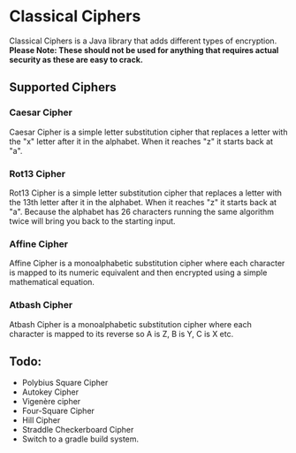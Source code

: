 # Classical Ciphers

Classical Ciphers is a Java library that adds different types of encryption. **Please Note:
These should not be used for anything that requires actual security as these are easy to
crack.**

## Supported Ciphers
### Caesar Cipher
Caesar Cipher is a simple letter substitution cipher that replaces a letter with the "x"
letter after it in the alphabet. When it reaches "z" it starts back at "a".

### Rot13 Cipher
Rot13 Cipher is a simple letter substitution cipher that replaces a letter with the
13th letter after it in the alphabet. When it reaches "z" it starts back at "a".
Because the alphabet has 26 characters running the same algorithm twice will bring
you back to the starting input.

### Affine Cipher
Affine Cipher is a monoalphabetic substitution cipher where each character
is mapped to its numeric equivalent and then encrypted using a simple mathematical equation.

### Atbash Cipher
Atbash Cipher is a monoalphabetic substitution cipher where each character is mapped to its
reverse so A is Z, B is Y, C is X etc.

## Todo:
+ Polybius Square Cipher
+ Autokey Cipher
+ Vigenère cipher
+ Four-Square Cipher
+ Hill Cipher
+ Straddle Checkerboard Cipher
+ Switch to a gradle build system.
